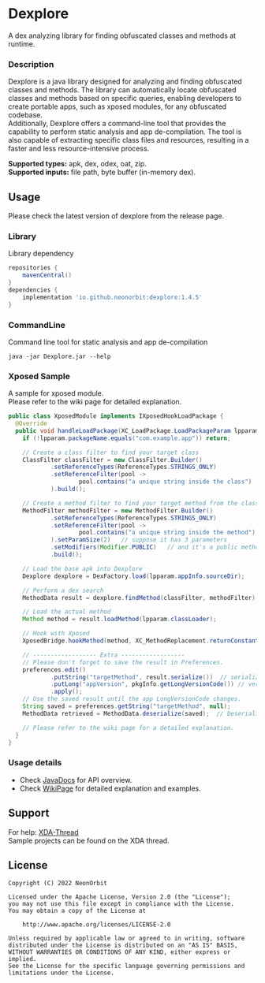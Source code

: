 # Dexplore

A dex analyzing library for finding obfuscated classes and methods at runtime.

### Description
Dexplore is a java library designed for analyzing and finding obfuscated classes and methods.
The library can automatically locate obfuscated classes and methods based on specific queries,
enabling developers to create portable apps, such as xposed modules, for any obfuscated codebase.  
Additionally, Dexplore offers a command-line tool that provides the capability to perform static analysis and app de-compilation.
The tool is also capable of extracting specific class files and resources, resulting in a faster and less resource-intensive process.

**Supported types:** apk, dex, odex, oat, zip.  
**Supported inputs:** file path, byte buffer (in-memory dex).


## Usage
Please check the latest version of dexplore from the release page.

### Library
Library dependency

```Groovy
repositories {
    mavenCentral()
}
dependencies {
    implementation 'io.github.neonorbit:dexplore:1.4.5'
}
```

### CommandLine
Command line tool for static analysis and app de-compilation

```Shell
java -jar Dexplore.jar --help
```

### Xposed Sample
A sample for xposed module.  
Please refer to the wiki page for detailed explanation.

```java
public class XposedModule implements IXposedHookLoadPackage {
  @Override
  public void handleLoadPackage(XC_LoadPackage.LoadPackageParam lpparam) {
    if (!lpparam.packageName.equals("com.example.app")) return;

    // Create a class filter to find your target class
    ClassFilter classFilter = new ClassFilter.Builder()
            .setReferenceTypes(ReferenceTypes.STRINGS_ONLY)
            .setReferenceFilter(pool ->
                    pool.contains("a unique string inside the class")
            ).build();

    // Create a method filter to find your target method from the class
    MethodFilter methodFilter = new MethodFilter.Builder()
            .setReferenceTypes(ReferenceTypes.STRINGS_ONLY)
            .setReferenceFilter(pool ->
                    pool.contains("a unique string inside the method")
            ).setParamSize(2)   // suppose it has 3 parameters
            .setModifiers(Modifier.PUBLIC)   // and it's a public method
            .build();

    // Load the base apk into Dexplore
    Dexplore dexplore = DexFactory.load(lpparam.appInfo.sourceDir);

    // Perform a dex search
    MethodData result = dexplore.findMethod(classFilter, methodFilter);

    // Load the actual method
    Method method = result.loadMethod(lpparam.classLoader);

    // Hook with Xposed
    XposedBridge.hookMethod(method, XC_MethodReplacement.returnConstant(true));

    // ------------------ Extra ------------------
    // Please don't forget to save the result in Preferences.
    preferences.edit()
            .putString("targetMethod", result.serialize())  // serialize and save the result
            .putLong("appVersion", pkgInfo.getLongVersionCode()) // version code (NOT version name)
            .apply();
    // Use the saved result until the app LongVersionCode changes.
    String saved = preferences.getString("targetMethod", null);
    MethodData retrieved = MethodData.deserialize(saved);  // Deserialize

    // Please refer to the wiki page for a detailed explanation.
  }
}
```

### Usage details

- Check [JavaDocs](https://neonorbit.github.io/dexplore/javadoc) for API overview.  
- Check [WikiPage](https://github.com/NeonOrbit/Dexplore/wiki) for detailed explanation and examples.


## Support
For help: [XDA-Thread](https://forum.xda-developers.com/t/4477899)  
Sample projects can be found on the XDA thread.


## License

```
Copyright (C) 2022 NeonOrbit

Licensed under the Apache License, Version 2.0 (the "License");
you may not use this file except in compliance with the License.
You may obtain a copy of the License at

    http://www.apache.org/licenses/LICENSE-2.0

Unless required by applicable law or agreed to in writing, software
distributed under the License is distributed on an "AS IS" BASIS,
WITHOUT WARRANTIES OR CONDITIONS OF ANY KIND, either express or implied.
See the License for the specific language governing permissions and
limitations under the License.
```
